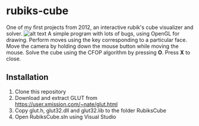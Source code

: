 # rubiks-cube
One of my first projects from 2012, an interactive rubik's cube visualizer and solver.
![alt text](https://github.com/zetez/rubiks-cube/blob/master/rubiks-cube.png?raw=true)
A simple program with lots of bugs, using OpenGL for drawing.
Perform moves using the key corresponding to a particular face.
Move the camera by holding down the mouse button while moving the mouse.
Solve the cube using the CFOP algorithm by pressing **O**.
Press **X** to close.

## Installation
1. Clone this repository
2. Download and extract GLUT from https://user.xmission.com/~nate/glut.html
3. Copy glut.h, glut32.dll and glut32.lib to the folder RubiksCube
4. Open RubiksCube.sln using Visual Studio
